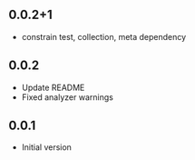 ## 0.0.2+1

- constrain test, collection, meta dependency

## 0.0.2

- Update README
- Fixed analyzer warnings

## 0.0.1

- Initial version

